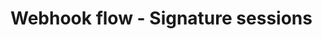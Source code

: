﻿# Webhook flow - Signature sessions

<!-- link to version in Portuguese -->
<div data-alt-locales="pt-br"></div>

<!--
You may configure your Rest PKI Core subscription to inform your app of any documents that are signed on signature sessions created by it. This way, you don't
need to rely on users landing back on your page to detect that documents have been signed.

## Showing the signature page on a new tab

The default behavior is for your app to provide a `returnUrl`, and then redirect the user to the `redirectUrl` returned by this API with a HTTP redirection response
(e.g. *303 See Other*) or with a `location.href = ...` call on Javascript. By the end of the procedure, the user is redirected back to your app, all in a single
browser tab.

Alternatively, you may want to display the signature page on a new tab. In this case, omit the `returnUrl` parameter when creating the session. Furthermore, you must
open the tab with an HTML anchor tag with `target="_blank"`, or with the `window.open()` function on Javascript. The tab will then be closed by the end of the process.
-->
